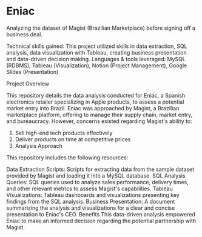 # Eniac
Analyzing the dataset of Magist (Brazilian Marketplace) before signing off a business deal.

Technical skills gained: This project utilized skills in data extraction, SQL analysis, data visualization with Tableau, creating business presentation and data-driven decision making.
Languages & tools leveraged: MySQL (RDBMS), Tableau (Visualization), Notion (Project Management), Google Slides (Presentation)

Project Overview

This repository details the data analysis conducted for Eniac, a Spanish electronics retailer specializing in Apple products, to assess a potential market entry into Brazil. Eniac was approached by Magist, a Brazilian marketplace platform, offering to manage their supply chain, market entry, and bureaucracy. However, concerns existed regarding Magist's ability to:

1. Sell high-end tech products effectively
2. Deliver products on time at competitive prices
3. Analysis Approach

This repository includes the following resources:

Data Extraction Scripts: Scripts for extracting data from the sample dataset provided by Magist and loading it into a MySQL database.
SQL Analysis Queries: SQL queries used to analyze sales performance, delivery times, and other relevant metrics to assess Magist's capabilities.
Tableau Visualizations: Tableau dashboards and visualizations presenting key findings from the SQL analysis.
Business Presentation: A document summarizing the analysis and visualizations for a clear and concise presentation to Eniac's CEO.
Benefits
This data-driven analysis empowered Eniac to make an informed decision regarding the potential partnership with Magist.

